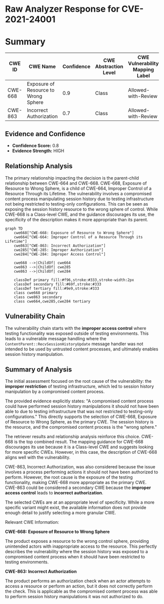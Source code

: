 # Raw Analyzer Response for CVE-2021-24001

# Summary
| CWE ID | CWE Name | Confidence | CWE Abstraction Level | CWE Vulnerability Mapping Label | CWE-Vulnerability Mapping Notes |
|---|---|---|---|---|---|
| CWE-668 | Exposure of Resource to Wrong Sphere | 0.9 | Class | Allowed-with-Review | Primary CWE |
| CWE-863 | Incorrect Authorization | 0.7 | Class | Allowed-with-Review | Secondary Candidate |

## Evidence and Confidence

*   **Confidence Score:** 0.8
*   **Evidence Strength:** HIGH

## Relationship Analysis
The primary relationship impacting the decision is the parent-child relationship between CWE-664 and CWE-668. CWE-668, Exposure of Resource to Wrong Sphere, is a child of CWE-664, Improper Control of a Resource Through its Lifetime. The vulnerability involves a compromised content process manipulating session history due to testing infrastructure not being restricted to testing-only configurations. This can be seen as exposing the session history resource to the wrong sphere of control. While CWE-668 is a Class-level CWE, and the guidance discourages its use, the specificity of the description makes it more appropriate than its parent.

```mermaid
graph TD
    cwe668["CWE-668: Exposure of Resource to Wrong Sphere"]
    cwe664["CWE-664: Improper Control of a Resource Through its Lifetime"]
    cwe863["CWE-863: Incorrect Authorization"]
    cwe285["CWE-285: Improper Authorization"]
    cwe284["CWE-284: Improper Access Control"]
    
    cwe668 -->|ChildOf| cwe664
    cwe863 -->|ChildOf| cwe285
    cwe863 -->|ChildOf| cwe284
    
    classDef primary fill:#f96,stroke:#333,stroke-width:2px
    classDef secondary fill:#69f,stroke:#333
    classDef tertiary fill:#9e9,stroke:#333
    class cwe668 primary
    class cwe863 secondary
    class cwe664,cwe285,cwe284 tertiary
```

## Vulnerability Chain
The vulnerability chain starts with the **improper access control** where testing functionality was exposed outside of testing environments. This leads to a vulnerable message handling where the `ContentParent::RecvSessionHistoryUpdate` message handler was not intended to be used by untrusted content processes, and ultimately enables session history manipulation.

## Summary of Analysis
The initial assessment focused on the root cause of the vulnerability: the **improper restriction** of testing infrastructure, which led to session history manipulation by a compromised content process.

The provided evidence explicitly states: "A compromised content process could have performed session history manipulations it should not have been able to due to testing infrastructure that was not restricted to testing-only configurations." This directly supports the selection of CWE-668, Exposure of Resource to Wrong Sphere, as the primary CWE. The session history is the resource, and the compromised content process is the "wrong sphere."

The retriever results and relationship analysis reinforce this choice. CWE-668 is the top combined result. The mapping guidance for CWE-668 discourages its use because it is a Class-level CWE and suggests looking for more specific CWEs. However, in this case, the description of CWE-668 aligns well with the vulnerability.

CWE-863, Incorrect Authorization, was also considered because the issue involves a process performing actions it should not have been authorized to perform. However, the root cause is the exposure of the testing functionality, making CWE-668 more appropriate as the primary CWE. CWE-863 could be considered a secondary CWE because the **improper access control** leads to **incorrect authorization**.

The selected CWEs are at an appropriate level of specificity. While a more specific variant might exist, the available information does not provide enough detail to justify selecting a more granular CWE.

Relevant CWE Information:

**CWE-668: Exposure of Resource to Wrong Sphere**

The product exposes a resource to the wrong control sphere, providing unintended actors with inappropriate access to the resource. This perfectly describes the vulnerability where the session history was exposed to a compromised content process when it should have been restricted to testing environments.

**CWE-863: Incorrect Authorization**

The product performs an authorization check when an actor attempts to access a resource or perform an action, but it does not correctly perform the check. This is applicable as the compromised content process was able to perform session history manipulations it was not authorized to do.